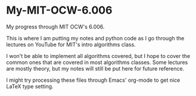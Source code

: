 # My-MIT-OCW-6.006
My progress through MIT OCW's 6.006.

This is where I am putting my notes and python code as I go through the lectures on YouTube for MIT's intro algorithms class.

I won't be able to implement all algorithms covered, but I hope to cover the common ones that are covered in most algorithms classes. Some lectures are mostly theory, but my notes will still be put
here for future reference.

I might try processing these files through Emacs' org-mode to get nice LaTeX type setting.
